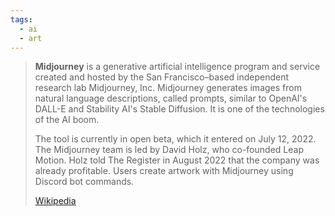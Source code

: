 ```yaml
---
tags:
  - ai
  - art
---
```

> **Midjourney** is a generative artificial intelligence program and service created and hosted by the San Francisco–based independent research lab Midjourney, Inc. Midjourney generates images from natural language descriptions, called prompts, similar to OpenAI's DALL-E and Stability AI's Stable Diffusion. It is one of the technologies of the AI boom.
>
> The tool is currently in open beta, which it entered on July 12, 2022. The Midjourney team is led by David Holz, who co-founded Leap Motion. Holz told The Register in August 2022 that the company was already profitable. Users create artwork with Midjourney using Discord bot commands.
>
> [Wikipedia](https://en.wikipedia.org/wiki/Midjourney)